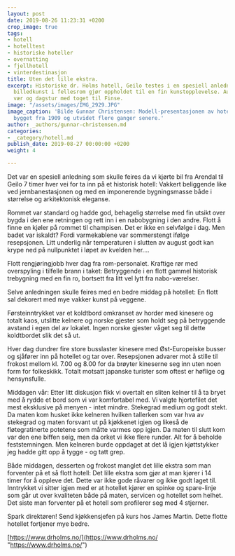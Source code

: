 ```yaml
---
layout: post
date: 2019-08-26 11:23:31 +0200
crop_image: true
tags:
- hotell
- hotelltest
- historiske hoteller
- overnatting
- fjellhotell
- vinterdestinasjon
title: Uten det lille ekstra.
excerpt: Historiske dr. Holms hotell, Geilo testes i en spesiell anledning. Flott
  billedkunst i fellesrom gjør oppholdet til en fin kunstopplevelse. August med fint
  vær og dagstur med toget til Finse.
image: "/assets/images/IMG_2929.JPG"
image_caption: 'Bilde Gunnar Christensen: Modell-presentasjonen av hotellet som ble
  bygget fra 1909 og utvidet flere ganger senere.'
author: _authors/gunnar-christensen.md
categories:
- _category/hotell.md
publish_date: 2019-08-27 00:00:00 +0200
weight: 4

---
```

Det var en spesiell anledning som skulle feires da vi kjørte bil fra Arendal til Geilo 7 timer hver vei for  ta inn på et historisk hotell: Vakkert beliggende like ved jernbanestasjonen og med en imponerende bygningsmasse både i størrelse og arkitektonisk eleganse.

Rommet var standard og hadde god, behagelig størrelse med fin utsikt over bygda i den ene retningen og rett inn i en nabobygning i den andre. Flott å finne en kjøler på rommet til champisen. Det er ikke en selvfølge i dag. Men badet var iskaldt? Fordi varmekablene var sommerstengt ifølge resepsjonen. Litt underlig når temperaturen i slutten av august godt kan krype ned på nullpunktet i løpet av kvelden her....

Flott rengjøringjobb hver dag fra rom-personalet. Kraftige rør med overspyling i tilfelle brann i taket: Betryggende i en flott gammel historisk trebygning med en fin ro, bortsett fra litt vel lytt fra nabo-værelser.

Selve anledningen skulle feires med en bedre middag på hotellet: En flott sal dekorert med mye vakker kunst på veggene.

Førsteinntrykket var et koldtbord omkranset av horder med kinesere og totalt kaos, utslitte kelnere og norske gjester som holdt seg på betryggende avstand i egen del av lokalet. Ingen norske gjester våget seg til dette koldtbordet slik det så ut.

Hver dag dundrer fire store busslaster kinesere med Øst-Europeiske busser og sjåfører inn på hotellet og tar over. Resepsjonen advarer mot å stille til frokost mellom kl. 7.00 og 8.00 for da brøyter kineserne seg inn uten noen form for folkeskikk. Totalt motsatt japanske turister som oftest er høflige og hensynsfulle.

Middagen vår: Etter litt diskusjon fikk vi overtalt en sliten kelner til å ta bryet med å rydde et bord som vi var komfortabel med. Vi valgte hjortefilet det mest eksklusive på menyen - intet mindre. Stekegrad medium og godt stekt. Da maten kom husket ikke kelneren hvilken tallerken som var hva av stekegrad og maten forsvant ut på kjøkkenet igjen og likeså de fløtegratinerte potetene som måtte varmes opp igjen. Da maten til slutt kom var den ene biffen seig, men da orket vi ikke flere runder. Alt for å beholde feststemningen. Men kelneren burde oppdaget at det lå igjen kjøttstykker jeg hadde gitt opp å tygge - og tatt grep.

Både middagen, desserten og frokost manglet det lille ekstra som man forventer på et så flott hotell: Det lille ekstra som gjør at man kjører i 14 timer for å oppleve det. Dette var ikke gode råvarer og ikke godt laget til. Inntrykket vi sitter igjen med er at hotellet kjører en spinke og spare-linje som går ut over kvaliteten både på maten, servicen og hotellet som helhet. Det siste man forventer på et hotell som profilerer seg med 4 stjerner.

Spark direktøren! Send kjøkkensjefen på kurs hos James Martin. Dette flotte hotellet fortjener mye bedre.

[https://www.drholms.no/](https://www.drholms.no/ "https://www.drholms.no/")